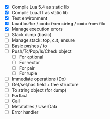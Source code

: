 - [x] Compile Lua 5.4 as static lib
- [x] Compile LuaJIT as static lib
- [x] Test environment
- [x] Load buffer / code from string / code from file
- [x] Manage execution errors
- [ ] Stack dump (basic)
- [ ] Manage stack: top, cut, ensure
- [ ] Basic pushes / to
- [ ] Push/To/Pop/Is/Check object
  - [ ] For optional
  - [ ] For vector
  - [ ] For pair
  - [ ] For tuple
- [ ] Immediate operations (Do)
- [ ] Get/set/has field + tree structure
- [ ] To string object (for dump)
- [ ] ForEach
- [ ] Call
- [ ] Metatables / UserData
- [ ] Error handler
